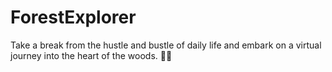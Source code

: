 # ForestExplorer
Take a break from the hustle and bustle of daily life and embark on a virtual journey into the heart of the woods. 🌳✨
